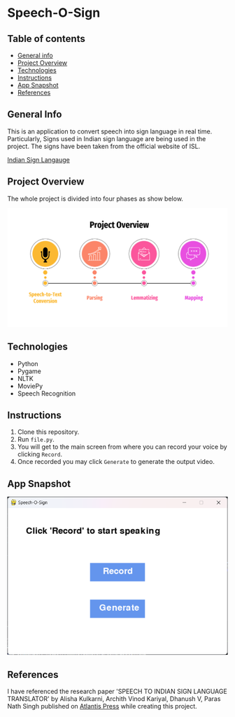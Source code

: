 # Speech-O-Sign

## Table of contents
* [General info](#general-info)
* [Project Overview](#project-overview)
* [Technologies](#technologies)
* [Instructions](#instructions)
* [App Snapshot](#app-snapshot)
* [References](#references)


## General Info

This is an application to convert speech into sign language in real time. Particularly, Signs used in Indian sign language are being used in the project. The signs have been taken from the official website of ISL. 

[Indian Sign Langauge](https://www.indiansignlanguage.org)


## Project Overview
The whole project is divided into four phases as show below.

![](https://github.com/ayushxsharma0/Speech-O-Sign/blob/main/images/Project%20Overview.png)


## Technologies 
* Python
* Pygame
* NLTK
* MoviePy
* Speech Recognition


## Instructions
1. Clone this repository.
2. Run `file.py`.
3. You will get to the main screen from where you can record your voice by clicking `Record`.
4. Once recorded you may click `Generate` to generate the output video.


## App Snapshot
![](https://github.com/ayushxsharma0/Speech-O-Sign/blob/main/images/Main%20Screen.png)


## References
I have referenced the research paper 'SPEECH TO INDIAN SIGN LANGUAGE TRANSLATOR' by Alisha Kulkarni, Archith Vinod Kariyal, Dhanush V, Paras Nath Singh published on [Atlantis Press](https://www.atlantis-press.com/) while creating this project.